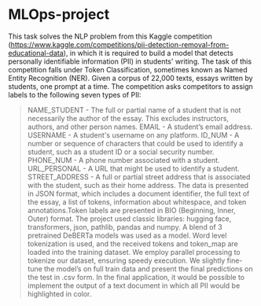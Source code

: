 # MLOps-project
This task solves the NLP problem from this Kaggle competition (https://www.kaggle.com/competitions/pii-detection-removal-from-educational-data), in which it is required to build a model that detects personally identifiable information (PII) in students' writing. The task of this competition falls under Token Classification, sometimes known as Named Entity Recognition (NER).
Given a corpus of 22,000 texts, essays written by students, one prompt at a time.
The competition asks competitors to assign labels to the following seven types of PII:
> NAME_STUDENT - The full or partial name of a student that is not necessarily the author of the essay. This excludes instructors, authors, and other person names.
> EMAIL - A student’s email address.
> USERNAME - A student's username on any platform.
> ID_NUM - A number or sequence of characters that could be used to identify a student, such as a student ID or a social security number.
> PHONE_NUM - A phone number associated with a student.
> URL_PERSONAL - A URL that might be used to identify a student.
> STREET_ADDRESS - A full or partial street address that is associated with the student, such as their home address.
The data is presented in JSON format, which includes a document identifier, the full text of the essay, a list of tokens, information about whitespace, and token annotations.Token labels are presented in BIO (Beginning, Inner, Outer) format.
The project used classic libraries: hugging face, transformers, json, pathlib, pandas and numpy. A blend of 3 pretrained DeBERTa models was used as a model. Word level tokenization is used, and the received tokens and token_map are loaded into the training dataset. We employ parallel processing to tokenize our dataset, ensuring speedy execution. We slightly fine-tune the model’s on full train data and present the final predictions on the test in .csv form.
In the final application, it would be possible to implement the output of a text document in which all PII would be highlighted in color.
